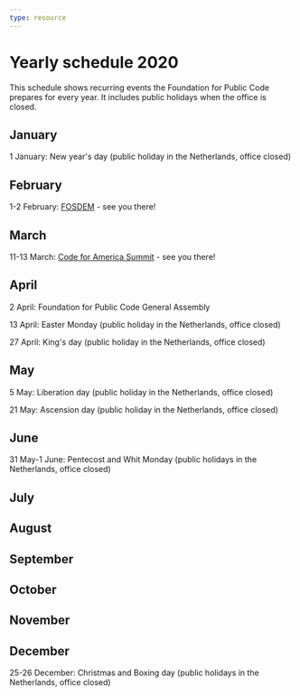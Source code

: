 ```yaml
---
type: resource
---
```


# Yearly schedule 2020

This schedule shows recurring events the Foundation for Public Code prepares for every year. It includes public holidays when the office is closed.

## January

1 January: New year's day (public holiday in the Netherlands, office closed)

## February

1-2 February: [FOSDEM](https://fosdem.org/2020/) - see you there!

## March

11-13 March: [Code for America Summit](https://www.codeforamerica.org/summit) - see you there!

## April

2 April: Foundation for Public Code General Assembly

13 April: Easter Monday (public holiday in the Netherlands, office closed)

27 April: King's day (public holiday in the Netherlands, office closed)

## May

5 May: Liberation day (public holiday in the Netherlands, office closed)

21 May: Ascension day (public holiday in the Netherlands, office closed)

## June

31 May-1 June: Pentecost and Whit Monday (public holidays in the Netherlands, office closed)

## July

## August

## September

## October

## November

## December

25-26 December: Christmas and Boxing day (public holidays in the Netherlands, office closed)
